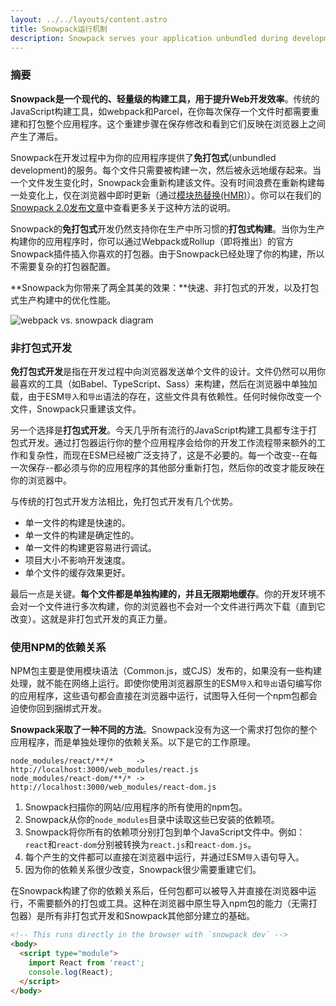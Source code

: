 ```yaml
---
layout: ../../layouts/content.astro
title: Snowpack运行机制
description: Snowpack serves your application unbundled during development. Each file is built only once and is cached until it changes.
---
```


### 摘要

**Snowpack是一个现代的、轻量级的构建工具，用于提升Web开发效率**。传统的JavaScript构建工具，如webpack和Parcel，在你每次保存一个文件时都需要重建和打包整个应用程序。这个重建步骤在保存修改和看到它们反映在浏览器上之间产生了滞后。

Snowpack在开发过程中为你的应用程序提供了**免打包式**(unbundled development)的服务。每个文件只需要被构建一次，然后被永远地缓存起来。当一个文件发生变化时，Snowpack会重新构建该文件。没有时间浪费在重新构建每一处变化上，仅在浏览器中即时更新（通过[模块热替换(HMR)](/concepts/hot-module-replacement)）。你可以在我们的[Snowpack 2.0发布文章](/posts/2020-05-26-snowpack-2-0-release/)中查看更多关于这种方法的说明。

Snowpack的**免打包式**开发仍然支持你在生产中所习惯的**打包式构建**。当你为生产构建你的应用程序时，你可以通过Webpack或Rollup（即将推出）的官方Snowpack插件插入你喜欢的打包器。由于Snowpack已经处理了你的构建，所以不需要复杂的打包器配置。

**Snowpack为你带来了两全其美的效果：**快速、非打包式的开发，以及打包式生产构建中的优化性能。

![webpack vs. snowpack diagram](/img/snowpack-unbundled-example-3.png)

### 非打包式开发

**免打包式开发**是指在开发过程中向浏览器发送单个文件的设计。文件仍然可以用你最喜欢的工具（如Babel、TypeScript、Sass）来构建，然后在浏览器中单独加载，由于ESM`导入`和`导出`语法的存在，这些文件具有依赖性。任何时候你改变一个文件，Snowpack只重建该文件。

另一个选择是**打包式开发**。今天几乎所有流行的JavaScript构建工具都专注于打包式开发。通过打包器运行你的整个应用程序会给你的开发工作流程带来额外的工作和复杂性，而现在ESM已经被广泛支持了，这是不必要的。每一个改变--在每一次保存--都必须与你的应用程序的其他部分重新打包，然后你的改变才能反映在你的浏览器中。

与传统的打包式开发方法相比，免打包式开发有几个优势。

- 单一文件的构建是快速的。
- 单一文件的构建是确定性的。
- 单一文件的构建更容易进行调试。
- 项目大小不影响开发速度。
- 单个文件的缓存效果更好。

最后一点是关键。**每个文件都是单独构建的，并且无限期地缓存**。你的开发环境不会对一个文件进行多次构建，你的浏览器也不会对一个文件进行两次下载（直到它改变）。这就是非打包式开发的真正力量。

### 使用NPM的依赖关系

NPM包主要是使用模块语法（Common.js，或CJS）发布的，如果没有一些构建处理，就不能在网络上运行。即使你使用浏览器原生的ESM`导入`和`导出`语句编写你的应用程序，这些语句都会直接在浏览器中运行，试图导入任何一个npm包都会迫使你回到捆绑式开发。

**Snowpack采取了一种不同的方法**。Snowpack没有为这一个需求打包你的整个应用程序，而是单独处理你的依赖关系。以下是它的工作原理。

    node_modules/react/**/*     -> http://localhost:3000/web_modules/react.js
    node_modules/react-dom/**/* -> http://localhost:3000/web_modules/react-dom.js

1. Snowpack扫描你的网站/应用程序的所有使用的npm包。
2. Snowpack从你的`node_modules`目录中读取这些已安装的依赖项。
3. Snowpack将你所有的依赖项分别打包到单个JavaScript文件中。例如：`react`和`react-dom`分别被转换为`react.js`和`react-dom.js`。
4. 每个产生的文件都可以直接在浏览器中运行，并通过ESM`导入`语句导入。
5. 因为你的依赖关系很少改变，Snowpack很少需要重建它们。

在Snowpack构建了你的依赖关系后，任何包都可以被导入并直接在浏览器中运行，不需要额外的打包或工具。这种在浏览器中原生导入npm包的能力（无需打包器）是所有非打包式开发和Snowpack其他部分建立的基础。

```html
<!-- This runs directly in the browser with `snowpack dev` -->
<body>
  <script type="module">
    import React from 'react';
    console.log(React);
  </script>
</body>
```
